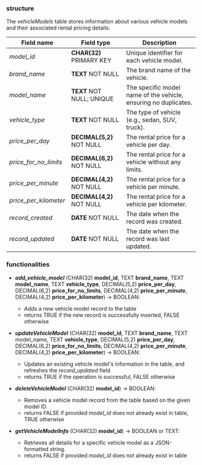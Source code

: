 ### structure

The *vehicleModels* table stores information about various vehicle models and their associated rental pricing details:

| Field name            | Field type                | Description                                                     |
| --------------------- | ------------------------- | --------------------------------------------------------------- |
| *model_id*            | **CHAR(32)** PRIMARY KEY  | Unique identifier for each vehicle model.                       |
| *brand_name*          | **TEXT** NOT NULL         | The brand name of the vehicle.                                  |
| *model_name*          | **TEXT** NOT NULL; UNIQUE | The specific model name of the vehicle, ensuring no duplicates. |
| *vehicle_type*        | **TEXT** NOT NULL         | The type of vehicle (e.g., sedan, SUV, truck).                  |
| *price_per_day*       | **DECIMAL(5,2)** NOT NULL | The rental price for a vehicle per day.                         |
| *price_for_no_limits* | **DECIMAL(6,2)** NOT NULL | The rental price for a vehicle without any limits.              |
| *price_per_minute*    | **DECIMAL(4,2)** NOT NULL | The rental price for a vehicle per minute.                      |
| *price_per_kilometer* | **DECIMAL(4,2)** NOT NULL | The rental price for a vehicle per kilometer.                   |
| *record_created*      | **DATE** NOT NULL         | The date when the record was created.                           |
| *record_updated*      | **DATE** NOT NULL         | The date when the record was last updated.                      |

### functionalities

- ***add_vehicle_model*** (CHAR(32) **model_id**, TEXT **brand_name**, TEXT **model_name**, TEXT **vehicle_type**, DECIMAL(5,2) **price_per_day**, DECIMAL(6,2) **price_for_no_limits**, DECIMAL(4,2) **price_per_minute**, DECIMAL(4,2) **price_per_kilometer**) $\rightarrow$ BOOLEAN:
  - Adds a new vehicle model record to the table
  - returns TRUE if the new record is successfully inserted, FALSE otherwise
  
- ***updateVehicleModel*** (CHAR(32) **model_id**, TEXT **brand_name**, TEXT model_name, TEXT **vehicle_type**, DECIMAL(5,2) **price_per_day**, DECIMAL(6,2) **price_for_no_limits**, DECIMAL(4,2) **price_per_minute**, DECIMAL(4,2) **price_per_kilometer**) $\rightarrow$ BOOLEAN:
  - Updates an existing vehicle model's information in the table, and refreshes the *record_updated* field
  - returns TRUE if the operation is successful, FALSE otherwise
  
- ***deleteVehicleModel*** (CHAR(32) **model_id**) $\rightarrow$ BOOLEAN:
  - Removes a vehicle model record from the table based on the given model ID.
  - returns FALSE if provided *model_id* does not already exist in table, TRUE otherwise
  
- ***getVehicleModelInfo*** (CHAR(32) **model_id**) $\rightarrow$ BOOLEAN or TEXT:
  - Retrieves all details for a specific vehicle model as a JSON-formatted string.
  - returns FALSE if provided *model_id* does not already exist in table
  